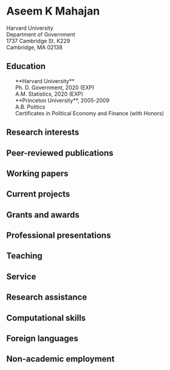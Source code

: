 # Aseem K Mahajan

Harvard University<br>
Department of Government<br>
1737 Cambridge St. K229<br>
Cambridge, MA 02138

## Education
 <ul style="list-style-type:none;">
  <li>**Harvard University** <br> Ph. D. Government, 2020 (EXP) <br> A.M. Statistics, 2020 (EXP)</li>
  <li> **Princeton University**, 2005-2009 <br> A.B. Politics <br> Certificates in Political Economy and Finance (with Honors)
</ul> 

## Research interests

## Peer-reviewed publications

## Working papers

## Current projects

## Grants and awards

## Professional presentations

## Teaching

## Service

## Research assistance

## Computational skills

## Foreign languages

## Non-academic employment

